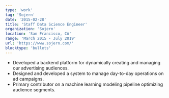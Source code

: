 ```yaml
---
type: 'work'
tag: 'Sojern'
date: '2015-02-28'
title: 'Staff Data Science Engineer'
organization: 'Sojern'
location: 'San Francisco, CA'
range: 'March 2015 - July 2019'
url: 'https://www.sojern.com/'
blocktype: 'bullets'
---
```


- Developed a backend platform for dynamically creating and managing our advertising audiences.
- Designed and developed a system to manage day-to-day operations on ad campaigns.
- Primary contributor on a machine learning modeling pipeline optimizing audience segments.
